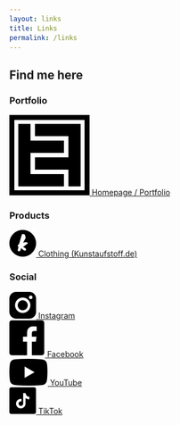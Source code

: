 ```yaml
---
layout: links
title: Links
permalink: /links
---
```


<!-- Linklist -->
<h2>Find me here</h2>


<!-- Homepage -->
<div class="linklist-cluster"> 
    <h3>Portfolio</h3>
    <div class="linklist-item"> 
        <a href="index.html">
            <img class="linklist-icon" src="assets/img/tf-logo.svg" alt="tf-logo">
            <span class="underline"> Homepage / Portfolio </span>
        </a>
    </div>
</div>

<!-- Products -->
<div class="linklist-cluster"> 
<h3>Products</h3>
    <div class="linklist-item"> 
        <a href="https://kunstaufstoff.de/artist/TimFeuring/" target="_blank">
            <img class="linklist-icon" src="assets/img/icons/kunstaufstoff-icon.svg" alt="kunstaufstoff-icon">
            <span class="underline"> Clothing (Kunstaufstoff.de) </span>
        </a>
    </div>
</div>

<!-- Social -->
<div class="linklist-cluster"> 
<h3>Social</h3>
    <div class="linklist-item"> 
        <a href="https://www.instagram.com/feuarrr/" target="_blank">
            <img class="linklist-icon" src="assets/img/icons/instagram-icon.svg" alt="instagram-icon">
            <span class="underline"> Instagram </span>
        </a>
    </div>
    <div class="linklist-item"> 
        <a href="https://www.facebook.com/feuarrr" target="_blank">
            <img class="linklist-icon" src="assets/img/icons/facebook-icon.svg" alt="facebook-icon">
            <span class="underline"> Facebook </span>
        </a>
    </div>
    <div class="linklist-item"> 
        <a href="https://www.youtube.com/channel/UCS09rQ0Mijoi5QTxOCCCmFw" target="_blank">
            <img class="linklist-icon" src="assets/img/icons/youtube-icon.svg" alt="youtube-icon">
            <span class="underline"> YouTube</span>
        </a>
    </div>
    <div class="linklist-item"> 
        <a href="https://www.tiktok.com/@feuarrr?" target="_blank">
            <img class="linklist-icon" src="assets/img/icons/tiktok-icon.svg" alt="tiktok-icon">
            <span class="underline"> TikTok </span>
        </a>
    </div>
</div>




